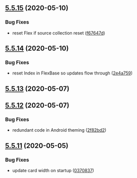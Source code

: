 ## [5.5.15](https://github.com/phandcock/grampsview/compare/v5.5.14...v5.5.15) (2020-05-10)


### Bug Fixes

* reset Flex if source collection reset ([f67647d](https://github.com/phandcock/grampsview/commit/f67647d86b4e11b913cdd82143de62a80c035c85))



## [5.5.14](https://github.com/phandcock/grampsview/compare/v5.5.13...v5.5.14) (2020-05-10)


### Bug Fixes

* reset Index in FlexBase so updates flow through ([2e4a759](https://github.com/phandcock/grampsview/commit/2e4a759434b4ef6becb131dfe24f9be6539682a1))



## [5.5.13](https://github.com/phandcock/grampsview/compare/v5.5.12...v5.5.13) (2020-05-07)



## [5.5.12](https://github.com/phandcock/grampsview/compare/v5.5.11...v5.5.12) (2020-05-07)


### Bug Fixes

* redundant code in Android theming ([2f82bd2](https://github.com/phandcock/grampsview/commit/2f82bd2d734d54c13f791807f5ca137e01ce3055))



## [5.5.11](https://github.com/phandcock/grampsview/compare/v5.5.10...v5.5.11) (2020-05-05)


### Bug Fixes

* update card width on startup ([0370837](https://github.com/phandcock/grampsview/commit/03708376acdeaf33c271cf20392d048bb71a68f1))



